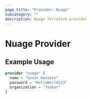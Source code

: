 ```yaml
---
page_title: "Provider: Nuage"
subcategory: ""
description: Nuage Terraform provider
---
```


# Nuage Provider

## Example Usage

```terraform
provider "nuage" {
  name = "kevin masseix"
  password = "HelloWorld123"
  organization = "foobar"
}
```
